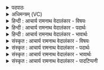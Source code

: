 <details><summary>पदपाठः</summary>

प्र꣢। सो꣡मा꣢꣯सः। म꣣दच्यु꣡तः꣢। म꣣द। च्यु꣡तः꣢꣯। श्र꣡व꣢꣯से। नः꣣। मघो꣡ना꣢म्। सु꣣ताः꣢। वि꣣द꣡थे꣢। अ꣣क्रमुः। ४७७।
</details>

<details><summary>अधिमन्त्रम् (VC)</summary>

- पवमानः सोमः
- श्यावाश्वः आत्रेयः
- गायत्री
- षड्जः
- पावमानं काण्डम्
</details>

<details><summary>हिन्दी : आचार्य रामनाथ वेदालंकार - विषयः</summary>

प्रथम मन्त्र में दिव्य आनन्दरसों का वर्णन है।
</details>

<details><summary>हिन्दी : आचार्य रामनाथ वेदालंकार - पदार्थः</summary>

पदार्थान्वयभाषाः -  (सुताः) रसागार परमात्मा से अभिषुत, (मदच्युतः) उत्साहवर्षी (सोमासः) दिव्य आनन्द-रस (मघोनाम्) हम ऐश्वर्यवानों के (श्रवसे) यश के लिए (विदथे) हमारे जीवन-यज्ञ में (प्र अक्रमुः) व्याप्त हो रहे हैं ॥१॥
</details>

<details><summary>हिन्दी : आचार्य रामनाथ वेदालंकार - भावार्थः</summary>

भावार्थभाषाः -  परमात्मा के साथ योग से जो दिव्य आनन्दरस प्राप्त होता है वह मानव के सम्पूर्ण जीवन-यज्ञ में व्याप्त होकर उसे यशस्वी बनाता है ॥१॥
</details>

<details><summary>संस्कृत : आचार्य रामनाथ वेदालंकार - विषयः</summary>

अथ दिव्यानन्दरसान् वर्णयति।
</details>

<details><summary>संस्कृत : आचार्य रामनाथ वेदालंकार - पदार्थः</summary>

पदार्थान्वयभाषाः -  (सुताः) रसागारात् परमात्मनः अभिषुताः (मदच्युतः) उत्साहवर्षिणः (सोमासः) दिव्यानन्दरसाः (मघोनाम्) ऐश्वर्यवताम् (नः) अस्माकम् (श्रवसे) यशसे (विदथे) अस्माकं जीवनयज्ञे। विदथ इति यज्ञनाम। निघं० ३।१७। (प्र अक्रमुः) प्रकर्षेण पदं निदधति ॥१॥
</details>

<details><summary>संस्कृत : आचार्य रामनाथ वेदालंकार - भावार्थः</summary>

भावार्थभाषाः -  परमात्मना सह योगेन यो दिव्यानन्दरसः प्राप्यते स मानवस्य समग्रं जीवनयज्ञमभिव्याप्तं तं यशस्विनं करोति ॥१॥
</details>

<details><summary>संस्कृत : आचार्य रामनाथ वेदालंकार - पादटिप्पनी</summary>

टिप्पणी:   १. ऋ० ९।३२।१, ‘मघोनाम्’ इत्यत्र ‘मघोनः’ इति पाठः। साम० ७६९।
</details>